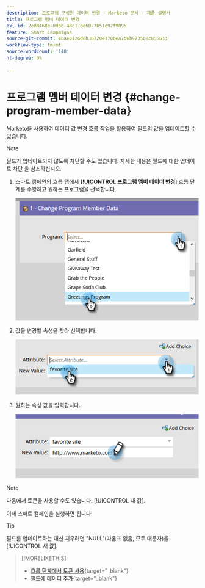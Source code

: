 ```yaml
---
description: 프로그램 구성원 데이터 변경 - Marketo 문서 - 제품 설명서
title: 프로그램 멤버 데이터 변경
exl-id: 2ed8468e-0dbb-48c1-be60-7b51e92f9095
feature: Smart Campaigns
source-git-commit: 4bae0126d6b36720e170bea7b6b973508c855633
workflow-type: tm+mt
source-wordcount: '140'
ht-degree: 0%

---
```


# 프로그램 멤버 데이터 변경 {#change-program-member-data}

Marketo을 사용하여 데이터 값 변경 흐름 작업을 활용하여 필드의 값을 업데이트할 수 있습니다.

>[!NOTE]
>
>필드가 업데이트되지 않도록 차단할 수도 있습니다. 자세한 내용은 필드에 대한 업데이트 차단 을 참조하십시오.

1. 스마트 캠페인의 흐름 탭에서 **[!UICONTROL 프로그램 멤버 데이터 변경]** 흐름 단계를 수행하고 원하는 프로그램을 선택합니다.

   ![](assets/change-program-member-data-1.png)

1. 값을 변경할 속성을 찾아 선택합니다.

   ![](assets/change-program-member-data-2.png)

1. 원하는 속성 값을 입력합니다.

   ![](assets/change-program-member-data-3.png)

>[!NOTE]
>
>다음에서 토큰을 사용할 수도 있습니다. [!UICONTROL 새 값].

이제 스마트 캠페인을 실행하면 됩니다!

>[!TIP]
>
>필드를 업데이트하는 대신 지우려면 &quot;NULL&quot;(따옴표 없음, 모두 대문자)을 [!UICONTROL 새 값].

>[!MORELIKETHIS]
>
>* [흐름 단계에서 토큰 사용](/help/marketo/product-docs/core-marketo-concepts/smart-campaigns/flow-actions/use-tokens-in-flow-steps.md){target="_blank"}
>* [필드에 데이터 추가](/help/marketo/product-docs/core-marketo-concepts/smart-campaigns/flow-actions/append-data-to-a-field.md){target="_blank"}

